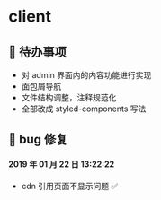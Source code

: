 # client

## 🚧 待办事项

- 对 admin 界面内的内容功能进行实现
- 面包屑导航
- 文件结构调整，注释规范化
- 全部改成 styled-components 写法

## 🐛 bug 修复

#### 2019 年 01 月 22 日 13:22:22

- cdn 引用页面不显示问题 ✅

